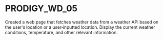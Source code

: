 # PRODIGY_WD_05
Created  a web page that fetches weather data from a weather API based on the user's location or a user-inputted location. Display the current weather conditions, temperature, and other relevant information.
